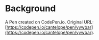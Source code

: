 # Background

A Pen created on CodePen.io. Original URL: [https://codepen.io/cantelope/pen/vywbar](https://codepen.io/cantelope/pen/vywbar).

